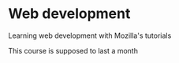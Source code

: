 # Web development
Learning web development with Mozilla's tutorials


This course is supposed to last a month